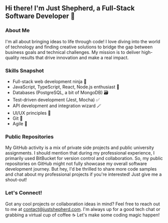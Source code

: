 ## Hi there! I'm Just Shepherd, a Full-Stack Software Developer 👋

### About Me
I'm all about bringing ideas to life through code! I love diving into the world of technology and finding creative solutions to bridge the gap between business goals and technical challenges. My mission is to deliver high-quality results that drive innovation and make a real impact.

### Skills Snapshot
- Full-stack web development ninja 🥷
- JavaScript, TypeScript, React, Node.js enthusiast 🚀
- Databases (PostgreSQL, a bit of MongoDB) 🗃️
- Test-driven development (Jest, Mocha) ✅
- API development and integration wizard 🪄
- UI/UX principles 🎨
- Git 🌳
- Agile 🚀

### Public Repositories
My GitHub activity is a mix of private side projects and public university assignments. I should mention that during my professional experience, I primarily used BitBucket for version control and collaboration. So, my public repositories on GitHub might not fully showcase my overall software development journey. But hey, I'd be thrilled to share more code samples and chat about my professional projects if you're interested! Just give me a shout-out!

### Let's Connect!
Got any cool projects or collaboration ideas in mind? Feel free to reach out to me at contact@justshepherd.com. I'm always up for a good tech chat or grabbing a virtual cup of coffee ☕ Let's make some coding magic happen!
